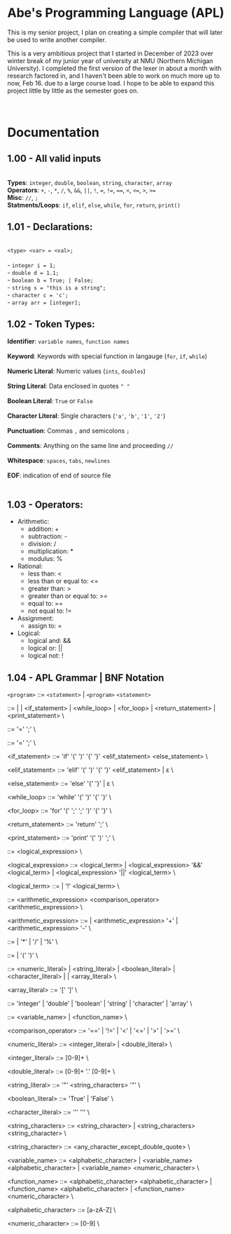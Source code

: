 # Abe's Programming Language (APL)
This is my senior project, I plan on creating a simple compiler that will later be used to write another compiler. 

This is a very ambitious project that I started in December of 2023 over winter break of my junior year of university at NMU (Northern Michigan University). I completed the first version of the lexer in about a month with research factored in, and I haven't been able to work on much more up to now, Feb 16. due to a large course load. I hope to be able to expand this project little by little as the semester goes on.

<br>

# Documentation

## 1.00 - All valid inputs
<br> **Types**: `integer`, `double`, `boolean`, `string`, `character`, `array`
<br> **Operators**: `+`, `-`, `*`, `/`, `%`, `&&`, `||`, `!`, `=`, `!=`, `==`, `<`, `<=`, `>`, `>=`
<br> **Misc**: `//`, `;`
<br> **Statments/Loops**: `if`, `elif`, `else`, `while`, `for`, `return`, `print()`



## 1.01 - Declarations:
<br> `<type> <var> = <val>;`
<br><br>-  `integer i = 1;`
<br>- `double d = 1.1;`
<br>- `boolean b = True; | False;`
<br>- `string s = "this is a string";`
<br>- `character c = 'c';`
<br>- `array arr = [integer];`
<br>

## 1.02 - Token Types:
**Identifier**: `variable names`, `function names` <br><br>
**Keyword**: Keywords with special function in langauge (`for`, `if`, `while`) <br><br>
**Numeric Literal**: Numeric values (`ints`, `doubles`)<br><br>
**String Literal**: Data enclosed in quotes `" "` <br><br>
**Boolean Literal**: `True` or `False`<br><br>
**Character Literal**: Single characters (`'a'`, `'b'`, `'1'`, `'2'`)<br><br>
**Punctuation**: Commas `,` and semicolons `;`<br><br>
**Comments**: Anything on the same line and proceeding `//`<br><br>
**Whitespace**: `spaces`, `tabs`, `newlines`<br><br>
**EOF**: indication of end of source file<br><br>


## 1.03 - Operators:
- Arithmetic:
    - addition: +
    - subtraction: -
    - division: /
    - multiplication: *
    - modulus: %
- Rational:
    - less than: <
    - less than or equal to: <=
    - greater than: >
    - greater than or equal to: >=
    - equal to: ==
    - not equal to: != 
- Assignment:
    - assign to: = 
- Logical:
    - logical and: &&
    - logical or: ||
    - logical not: ! <br>



## 1.04 - APL Grammar | BNF Notation
`<program>` ::= `<statement>` | `<program>` `<statement>` 

<statement> ::= <declaration> | <assignment> | <if_statement> | <while_loop> | <for_loop> | <return_statement> | <print_statement> \

<declaration> ::= <type> <identifier> '=' <value> ';' \

<assignment> ::= <identifier> '=' <expression> ';' \

<if_statement> ::= 'if' '(' <expression> ')' '{' <program> '}' <elif_statement> <else_statement> \

<elif_statement> ::= 'elif' '(' <expression> ')' '{' <program> '}' <elif_statement> | ε \

<else_statement> ::= 'else' '{' <program> '}' | ε \

<while_loop> ::= 'while' '(' <expression> ')' '{' <program> '}' \

<for_loop> ::= 'for' '(' <assignment> ';' <expression> ';' <assignment> ')' '{' <program> '}' \

<return_statement> ::= 'return' <expression> ';' \

<print_statement> ::= 'print' '(' <expression> ')' ';' \

<expression> ::= <logical_expression> \

<logical_expression> ::= <logical_term> | <logical_expression> '&&' <logical_term> | <logical_expression> '||' <logical_term> \

<logical_term> ::= <comparison> | '!' <logical_term> \

<comparison> ::= <arithmetic_expression> <comparison_operator> <arithmetic_expression> \

<arithmetic_expression> ::= <term> | <arithmetic_expression> '+' <term> | <arithmetic_expression> '-' <term> \

<term> ::= <factor> | <term> '*' <factor> | <term> '/' <factor> | <term> '%' <factor> \

<factor> ::= <value> | '(' <expression> ')' \

<value> ::= <numeric_literal> | <string_literal> | <boolean_literal> | <character_literal> | <identifier> | <array_literal> \

<array_literal> ::= '[' <type> ']' \

<type> ::= 'integer' | 'double' | 'boolean' | 'string' | 'character' | 'array' \

<identifier> ::= <variable_name> | <function_name> \

<comparison_operator> ::= '==' | '!=' | '<' | '<=' | '>' | '>=' \

<numeric_literal> ::= <integer_literal> | <double_literal> \

<integer_literal> ::= [0-9]+ \

<double_literal> ::= [0-9]+ '.' [0-9]+ \

<string_literal> ::= '"' <string_characters> '"' \

<boolean_literal> ::= 'True' | 'False' \

<character_literal> ::= '\'' <character> '\'' \

<string_characters> ::= <string_character> | <string_characters> <string_character> \

<string_character> ::= <any_character_except_double_quote> \

<variable_name> ::= <alphabetic_character> | <variable_name> <alphabetic_character> | <variable_name> <numeric_character> \

<function_name> ::= <alphabetic_character> <alphabetic_character> | <function_name> <alphabetic_character> | <function_name> <numeric_character> \

<alphabetic_character> ::= [a-zA-Z] \

<numeric_character> ::= [0-9] \

